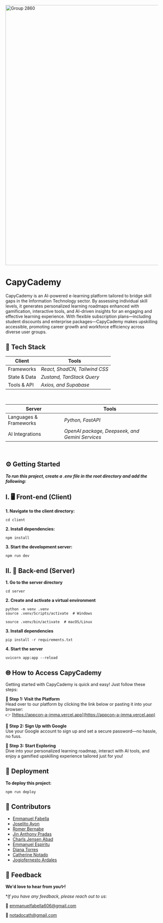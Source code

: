 <img width="857" alt="Group 2860" src="https://github.com/user-attachments/assets/b9467edb-4f69-41d2-bc9a-913ec7d4787d" />

# CapyCademy

CapyCademy is an AI-powered e-learning platform tailored to bridge skill gaps in the Information Technology sector. By assessing individual skill levels, it generates personalized learning roadmaps enhanced with gamification, interactive tools, and AI-driven insights for an engaging and effective learning experience. With flexible subscription plans—including student discounts and enterprise packages—CapyCademy makes upskilling accessible, promoting career growth and workforce efficiency across diverse user groups.


## 🧰 Tech Stack

| Client | Tools |
| ------ | ----- |
| Frameworks   | _React, ShadCN, Tailwind CSS_ |
| State & Data | _Zustand, TanStack Query_     |
| Tools & API  | _Axios, and Supabase_         |

<br>

| Server | Tools |
| ------ | ----- |
| Languages & Frameworks   | _Python, FastAPI_ |
| AI Integrations | _OpenAI package, Deepseek, and Gemini Services_ |

<br>

## ⚙️ Getting Started
_**To run this project, create a .env file in the root directory and add the following:**_

## I. 🖥️ Front-end (Client)

**1. Navigate to the client directory:**

```
cd client
```

**2. Install dependencies:**

```
npm install
```

**3. Start the development server:**

```
npm run dev
```

## II. 🤖 Back-end (Server)

**1. Go to the server directory**

```
cd server
```

**2. Create and activate a virtual environment**

```
python -m venv .venv
source .venv/Scripts/activate  # Windows
```

```
source .venv/bin/activate  # macOS/Linux
```

**3. Install dependencies**

```
pip install -r requirements.txt
```

**4. Start the server**

```
uvicorn app:app --reload
```

## 🌐 How to Access CapyCademy

Getting started with CapyCademy is quick and easy! Just follow these steps:

**🔗 Step 1: Visit the Platform**  
Head over to our platform by clicking the link below or pasting it into your browser:  
👉 [https://appcon-a-imma.vercel.app](https://appcon-a-imma.vercel.app)

**📝 Step 2: Sign Up with Google**  
Use your Google account to sign up and set a secure password—no hassle, no fuss.

**🧭 Step 3: Start Exploring**  
Dive into your personalized learning roadmap, interact with AI tools, and enjoy a gamified upskilling experience tailored just for you!

## 🚀 Deployment
**To deploy this project:**

```
npm run deploy
```

## 👥 Contributors

- [Emmanuel Fabella](https://github.com/MasterTraits)
- [Joselito Ayon](https://github.com/Junjuyun)
- [Romer Bernabe](https://github.com/FGHTGH)
- [Jin Anthony Pradas](https://github.com/salierii1)
- [Charls Jensen Abad](https://github.com/rafnamourcesca)
- [Emmanuel Espiritu](https://github.com/EmmesSpirit02)
- [Diana Torres]()
- [Catherine Notado]()
- [Jogiofernesto Ardales]()

## 💬 Feedback
**We'd love to hear from you✨!**

**If you have any feedback, please reach out to us:* 

📩 emmanuelfabella606@gmail.com

📩 notadocath@gmail.com
